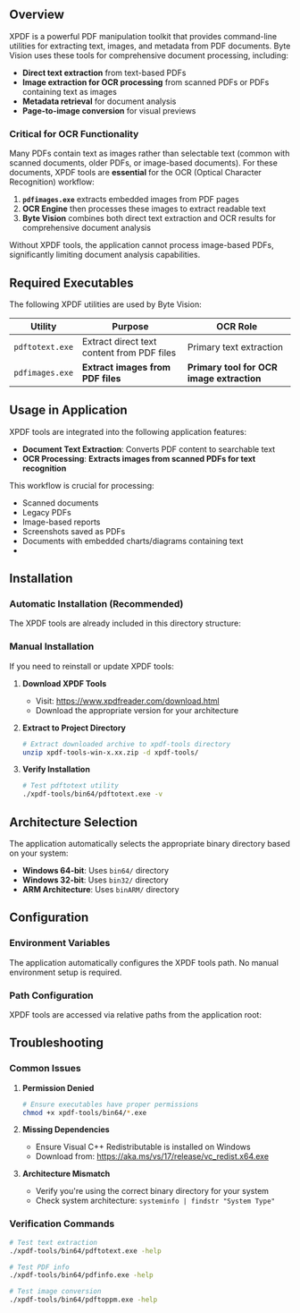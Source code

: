 ## Overview

XPDF is a powerful PDF manipulation toolkit that provides command-line utilities for extracting text, images, and metadata from PDF documents. Byte Vision uses these tools for comprehensive document processing, including:

- **Direct text extraction** from text-based PDFs
- **Image extraction for OCR processing** from scanned PDFs or PDFs containing text as images
- **Metadata retrieval** for document analysis
- **Page-to-image conversion** for visual previews

### Critical for OCR Functionality

Many PDFs contain text as images rather than selectable text (common with scanned documents, older PDFs, or image-based documents). For these documents, XPDF tools are **essential** for the OCR (Optical Character Recognition) workflow:

1. **`pdfimages.exe`** extracts embedded images from PDF pages
2. **OCR Engine** then processes these images to extract readable text
3. **Byte Vision** combines both direct text extraction and OCR results for comprehensive document analysis

Without XPDF tools, the application cannot process image-based PDFs, significantly limiting document analysis capabilities.

## Required Executables

The following XPDF utilities are used by Byte Vision:

| Utility | Purpose | OCR Role |
|---------|---------|----------|
| `pdftotext.exe` | Extract direct text content from PDF files | Primary text extraction |
| `pdfimages.exe` | **Extract images from PDF files** | **Primary tool for OCR image extraction** |

## Usage in Application

XPDF tools are integrated into the following application features:

- **Document Text Extraction**: Converts PDF content to searchable text
- **OCR Processing**: **Extracts images from scanned PDFs for text recognition**

This workflow is crucial for processing:
- Scanned documents
- Legacy PDFs
- Image-based reports
- Screenshots saved as PDFs
- Documents with embedded charts/diagrams containing text
- 
## Installation

### Automatic Installation (Recommended)

The XPDF tools are already included in this directory structure:

### Manual Installation

If you need to reinstall or update XPDF tools:

1. **Download XPDF Tools**
    - Visit: https://www.xpdfreader.com/download.html
    - Download the appropriate version for your architecture

2. **Extract to Project Directory**
   ```bash
   # Extract downloaded archive to xpdf-tools directory
   unzip xpdf-tools-win-x.xx.zip -d xpdf-tools/
   ```

3. **Verify Installation**
   ```bash
   # Test pdftotext utility
   ./xpdf-tools/bin64/pdftotext.exe -v
   ```

## Architecture Selection

The application automatically selects the appropriate binary directory based on your system:

- **Windows 64-bit**: Uses `bin64/` directory
- **Windows 32-bit**: Uses `bin32/` directory
- **ARM Architecture**: Uses `binARM/` directory


## Configuration

### Environment Variables

The application automatically configures the XPDF tools path. No manual environment setup is required.

### Path Configuration

XPDF tools are accessed via relative paths from the application root:

## Troubleshooting

### Common Issues

1. **Permission Denied**
   ```bash
   # Ensure executables have proper permissions
   chmod +x xpdf-tools/bin64/*.exe
   ```

2. **Missing Dependencies**
    - Ensure Visual C++ Redistributable is installed on Windows
    - Download from: https://aka.ms/vs/17/release/vc_redist.x64.exe

3. **Architecture Mismatch**
    - Verify you're using the correct binary directory for your system
    - Check system architecture: `systeminfo | findstr "System Type"`

### Verification Commands

```bash
# Test text extraction
./xpdf-tools/bin64/pdftotext.exe -help

# Test PDF info
./xpdf-tools/bin64/pdfinfo.exe -help

# Test image conversion
./xpdf-tools/bin64/pdftoppm.exe -help
```

